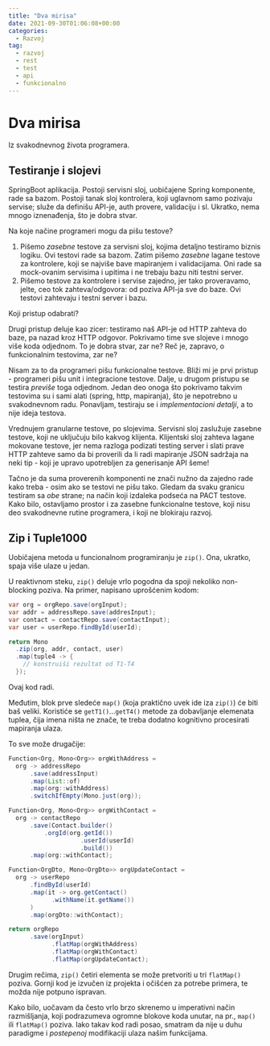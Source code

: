 ```yaml
---
title: "Dva mirisa"
date: 2021-09-30T01:06:08+00:00
categories:
  - Razvoj
tag:
  - razvoj
  - rest
  - test
  - api
  - funkcionalno
---
```


# Dva mirisa

Iz svakodnevnog života programera.

<!--more-->

## Testiranje i slojevi

SpringBoot aplikacija. Postoji servisni sloj, uobičajene Spring komponente, rade sa bazom. Postoji tanak sloj kontrolera, koji uglavnom samo pozivaju servise; služe da definišu API-je, auth provere, validaciju i sl. Ukratko, nema mnogo iznenađenja, što je dobra stvar.

Na koje načine programeri mogu da pišu testove?

1. Pišemo _zasebne_ testove za servisni sloj, kojima detaljno testiramo biznis logiku. Ovi testovi rade sa bazom. Zatim pišemo _zasebne_ lagane testove za kontrolere, koji se najviše bave mapiranjem i validacijama. Oni rade sa mock-ovanim servisima i upitima i ne trebaju bazu niti testni server.
2. Pišemo testove za kontrolere i servise zajedno, jer tako proveravamo, jelte, ceo tok zahteva/odgovora: od poziva API-ja sve do baze. Ovi testovi zahtevaju i testni server i bazu.

Koji pristup odabrati?

Drugi pristup deluje kao zicer: testiramo naš API-je od HTTP zahteva do baze, pa nazad kroz HTTP odgovor. Pokrivamo time sve slojeve i mnogo više koda odjednom. To je dobra stvar, zar ne? Reč je, zapravo, o funkcionalnim testovima, zar ne?

Nisam za to da programeri pišu funkcionalne testove. Bliži mi je prvi pristup - programeri pišu unit i integracione testove. Dalje, u drugom pristupu se testira _previše_ toga odjednom. Jedan deo onoga što pokrivamo takvim testovima su i sami alati (spring, http, mapiranja), što je nepotrebno u svakodnevnom radu. Ponavljam, testiraju se i _implementacioni detalji_, a to nije ideja testova.

Vrednujem granularne testove, po slojevima. Servisni sloj zaslužuje zasebne testove, koji ne uključuju bilo kakvog klijenta. Klijentski sloj zahteva lagane mokovane testove, jer nema razloga podizati testing server i slati prave HTTP zahteve samo da bi proverili da li radi mapiranje JSON sadržaja na neki tip - koji je upravo upotrebljen za generisanje API šeme!

Tačno je da suma proverenih komponenti ne znači nužno da zajedno rade kako treba - osim ako se testovi ne pišu tako. Gledam da svaku granicu testiram sa _obe_ strane; na način koji izdaleka podseća na PACT testove. Kako bilo, ostavljamo prostor i za zasebne funkcionalne testove, koji nisu deo svakodnevne rutine programera, i koji ne blokiraju razvoj.

## Zip i Tuple1000

Uobičajena metoda u funcionalnom programiranju je `zip()`. Ona, ukratko, spaja više ulaze u jedan.

U reaktivnom steku, `zip()` deluje vrlo pogodna da spoji nekoliko non-blocking poziva. Na primer, napisano uprošćenim kodom:

```java
var org = orgRepo.save(orgInput);
var addr = addressRepo.save(addresInput);
var contact = contactRepo.save(contactInput);
var user = userRepo.findById(userId);

return Mono
  .zip(org, addr, contact, user)
  .map(tuple4 -> {
    // konstruiši rezultat od T1-T4
  });
```
Ovaj kod radi.

Međutim, blok prve sledeće `map()` (koja praktično uvek ide iza `zip()`) će biti baš veliki. Koristiće se `getT1()`...`getT4()` metode za dobavljanje elemenata tuplea, čija imena ništa ne znače, te treba dodatno kognitivno procesirati mapiranja ulaza.

To sve može drugačije:

```java
Function<Org, Mono<Org>> orgWithAddress =
  org -> addressRepo
      .save(addressInput)
      .map(List::of)
      .map(org::withAddress)
      .switchIfEmpty(Mono.just(org));

Function<Org, Mono<Org>> orgWithContact =
  org -> contactRepo
      .save(Contact.builder()
          .orgId(org.getId())
                    .userId(userId)
                    .build())
      .map(org::withContact);

Function<OrgDto, Mono<OrgDto>> orgUpdateContact =
  org -> userRepo
      .findById(userId)
      .map(it -> org.getContact()
            .withName(it.getName())
      )
      .map(orgDto::withContact);

return orgRepo
      .save(orgInput)
            .flatMap(orgWithAddress)
            .flatMap(orgWithContact)
            .flatMap(orgUpdateContact);
```

Drugim rečima, `zip()` četiri elementa se može pretvoriti u tri `flatMap()` poziva. Gornji kod je izvučen iz projekta i očišćen za potrebe primera, te možda nije potpuno ispravan.

Kako bilo, uočavam da često vrlo brzo skrenemo u imperativni način razmišljanja, koji podrazumeva ogromne blokove koda unutar, na pr., `map()` ili `flatMap()` poziva. Iako takav kod radi posao, smatram da nije u duhu paradigme i _postepenoj_ modifikaciji ulaza našim funkcijama.
